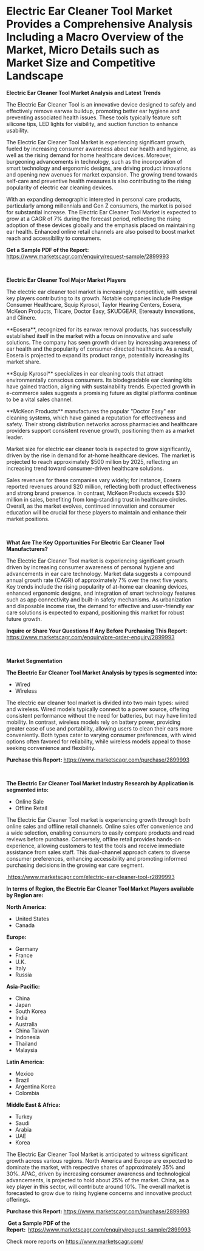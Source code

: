 <p><h1>Electric Ear Cleaner Tool Market Provides a Comprehensive Analysis Including a Macro Overview of the Market, Micro Details such as Market Size and Competitive Landscape</h1></p><p><strong>Electric Ear Cleaner Tool Market Analysis and Latest Trends</strong></p>
<p><p>The Electric Ear Cleaner Tool is an innovative device designed to safely and effectively remove earwax buildup, promoting better ear hygiene and preventing associated health issues. These tools typically feature soft silicone tips, LED lights for visibility, and suction function to enhance usability. </p><p>The Electric Ear Cleaner Tool Market is experiencing significant growth, fueled by increasing consumer awareness about ear health and hygiene, as well as the rising demand for home healthcare devices. Moreover, burgeoning advancements in technology, such as the incorporation of smart technology and ergonomic designs, are driving product innovations and opening new avenues for market expansion. The growing trend towards self-care and preventive health measures is also contributing to the rising popularity of electric ear cleaning devices. </p><p>With an expanding demographic interested in personal care products, particularly among millennials and Gen Z consumers, the market is poised for substantial increase. The Electric Ear Cleaner Tool Market is expected to grow at a CAGR of 7% during the forecast period, reflecting the rising adoption of these devices globally and the emphasis placed on maintaining ear health. Enhanced online retail channels are also poised to boost market reach and accessibility to consumers.</p></p>
<p><strong>Get a Sample PDF of the Report:&nbsp;</strong> <a href="https://www.marketscagr.com/enquiry/request-sample/2899993?utm_campaign=1126&utm_medium=2&utm_source=Github&utm_content=ia&utm_term=16032025&utm_id=electric-ear-cleaner-tool">https://www.marketscagr.com/enquiry/request-sample/2899993</a></p>
<p>&nbsp;</p>
<p><strong>Electric Ear Cleaner Tool Major Market Players</strong></p>
<p><p>The electric ear cleaner tool market is increasingly competitive, with several key players contributing to its growth. Notable companies include Prestige Consumer Healthcare, Squip Kyrosol, Taylor Hearing Centers, Eosera, McKeon Products, Tilcare, Doctor Easy, SKUDGEAR, Etereauty Innovations, and Clinere.</p><p>**Eosera**, recognized for its earwax removal products, has successfully established itself in the market with a focus on innovative and safe solutions. The company has seen growth driven by increasing awareness of ear health and the popularity of consumer-directed healthcare. As a result, Eosera is projected to expand its product range, potentially increasing its market share.</p><p>**Squip Kyrosol** specializes in ear cleaning tools that attract environmentally conscious consumers. Its biodegradable ear cleaning kits have gained traction, aligning with sustainability trends. Expected growth in e-commerce sales suggests a promising future as digital platforms continue to be a vital sales channel.</p><p>**McKeon Products** manufactures the popular "Doctor Easy" ear cleaning systems, which have gained a reputation for effectiveness and safety. Their strong distribution networks across pharmacies and healthcare providers support consistent revenue growth, positioning them as a market leader.</p><p>Market size for electric ear cleaner tools is expected to grow significantly, driven by the rise in demand for at-home healthcare devices. The market is projected to reach approximately $500 million by 2025, reflecting an increasing trend toward consumer-driven healthcare solutions.</p><p>Sales revenues for these companies vary widely; for instance, Eosera reported revenues around $20 million, reflecting both product effectiveness and strong brand presence. In contrast, McKeon Products exceeds $30 million in sales, benefiting from long-standing trust in healthcare circles. Overall, as the market evolves, continued innovation and consumer education will be crucial for these players to maintain and enhance their market positions.</p></p>
<p>&nbsp;</p>
<p><strong>What Are The Key Opportunities For Electric Ear Cleaner Tool Manufacturers?</strong></p>
<p><p>The Electric Ear Cleaner Tool market is experiencing significant growth driven by increasing consumer awareness of personal hygiene and advancements in ear care technology. Market data suggests a compound annual growth rate (CAGR) of approximately 7% over the next five years. Key trends include the rising popularity of at-home ear cleaning devices, enhanced ergonomic designs, and integration of smart technology features such as app connectivity and built-in safety mechanisms. As urbanization and disposable income rise, the demand for effective and user-friendly ear care solutions is expected to expand, positioning this market for robust future growth.</p></p>
<p><strong>Inquire or Share Your Questions If Any Before Purchasing This Report:</strong> <a href="https://www.marketscagr.com/enquiry/pre-order-enquiry/2899993?utm_campaign=1126&utm_medium=2&utm_source=Github&utm_content=ia&utm_term=16032025&utm_id=electric-ear-cleaner-tool">https://www.marketscagr.com/enquiry/pre-order-enquiry/2899993</a></p>
<p>&nbsp;</p>
<p><strong>Market Segmentation</strong></p>
<p><strong>The Electric Ear Cleaner Tool Market Analysis by types is segmented into:</strong></p>
<p><ul><li>Wired</li><li>Wireless</li></ul></p>
<p><p>The electric ear cleaner tool market is divided into two main types: wired and wireless. Wired models typically connect to a power source, offering consistent performance without the need for batteries, but may have limited mobility. In contrast, wireless models rely on battery power, providing greater ease of use and portability, allowing users to clean their ears more conveniently. Both types cater to varying consumer preferences, with wired options often favored for reliability, while wireless models appeal to those seeking convenience and flexibility.</p></p>
<p><strong>Purchase this Report:&nbsp;</strong><a href="https://www.marketscagr.com/purchase/2899993?utm_campaign=1126&utm_medium=2&utm_source=Github&utm_content=ia&utm_term=16032025&utm_id=electric-ear-cleaner-tool">https://www.marketscagr.com/purchase/2899993</a></p>
<p>&nbsp;</p>
<p><strong>The Electric Ear Cleaner Tool Market Industry Research by Application is segmented into:</strong></p>
<p><ul><li>Online Sale</li><li>Offline Retail</li></ul></p>
<p><p>The Electric Ear Cleaner Tool market is experiencing growth through both online sales and offline retail channels. Online sales offer convenience and a wide selection, enabling consumers to easily compare products and read reviews before purchase. Conversely, offline retail provides hands-on experience, allowing customers to test the tools and receive immediate assistance from sales staff. This dual-channel approach caters to diverse consumer preferences, enhancing accessibility and promoting informed purchasing decisions in the growing ear care segment.</p></p>
<p><a href="https://www.marketscagr.com/electric-ear-cleaner-tool-r2899993?utm_campaign=1126&utm_medium=2&utm_source=Github&utm_content=ia&utm_term=16032025&utm_id=electric-ear-cleaner-tool">&nbsp;https://www.marketscagr.com/electric-ear-cleaner-tool-r2899993</a></p>
<p><strong>In terms of Region, the Electric Ear Cleaner Tool Market Players available by Region are:</strong></p>
<p>
    <p> <strong> North America: </strong>
        <ul>
            <li>United States</li>
            <li>Canada</li>
        </ul>
        </p> 
    <p> <strong> Europe: </strong>
        <ul>
            <li>Germany</li>
            <li>France</li>
            <li>U.K.</li>
            <li>Italy</li>
            <li>Russia</li>
        </ul>
        </p> 
    <p> <strong> Asia-Pacific: </strong>
        <ul>
            <li>China</li>
            <li>Japan</li>
            <li>South Korea</li>
            <li>India</li>
            <li>Australia</li>
            <li>China Taiwan</li>
            <li>Indonesia</li>
            <li>Thailand</li>
            <li>Malaysia</li>
        </ul>
        </p> 
    <p> <strong> Latin America: </strong>
        <ul>
            <li>Mexico</li>
            <li>Brazil</li>
            <li>Argentina Korea</li>
            <li>Colombia</li>
        </ul>
        </p> 
    <p> <strong> Middle East & Africa: </strong>
        <ul>
            <li>Turkey</li>
            <li>Saudi</li>
            <li>Arabia</li>
            <li>UAE</li>
            <li>Korea</li>
        </ul>
    </p>
    </p>
<p><p>The Electric Ear Cleaner Tool Market is anticipated to witness significant growth across various regions. North America and Europe are expected to dominate the market, with respective shares of approximately 35% and 30%. APAC, driven by increasing consumer awareness and technological advancements, is projected to hold about 25% of the market. China, as a key player in this sector, will contribute around 10%. The overall market is forecasted to grow due to rising hygiene concerns and innovative product offerings.</p></p>
<p><strong>Purchase this Report: </strong><a href="https://www.marketscagr.com/purchase/2899993?utm_campaign=1126&utm_medium=2&utm_source=Github&utm_content=ia&utm_term=16032025&utm_id=electric-ear-cleaner-tool">https://www.marketscagr.com/purchase/2899993</a></p>
<p>&nbsp;<strong>Get a Sample PDF of the Report:&nbsp;&nbsp;</strong><a href="https://www.marketscagr.com/enquiry/request-sample/2899993?utm_campaign=1126&utm_medium=2&utm_source=Github&utm_content=ia&utm_term=16032025&utm_id=electric-ear-cleaner-tool">https://www.marketscagr.com/enquiry/request-sample/2899993</a></p>
<p><strong></strong></p>
<p>Check more reports on <a href="https://www.marketscagr.com/?utm_campaign=1126&utm_medium=2&utm_source=Github&utm_content=ia&utm_term=16032025&utm_id=electric-ear-cleaner-tool">https://www.marketscagr.com/</a></p>